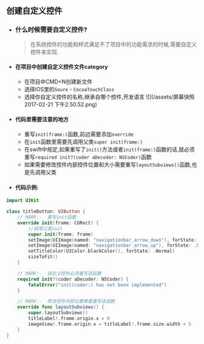 ## 创建自定义控件

* ### 什么时候需要自定义控件?

  > 在系统控件的功能和样式满足不了项目中的功能需求的时候,需要自定义控件来实现.
* #### 在项目中创建自定义控件文件category

  * 在项目中CMD+N创建新文件
  * 选择iOS里的`Soure` - `CocoaTouchClass`
  * 选择你自定义控件的名称,继承自哪个控件,开发语言
    ![](/assets/屏幕快照 2017-02-21 下午2.50.52.png)
* #### 代码里需要注意的地方

  * 重写`init(frame:)`函数,前边需要添加`override`
  * 在`init`函数里需要先调用父类`super init(frame:)`
  * 在swift中规定,如果重写了`init()`方法或者`init(frame:)`函数的话,就必须重写`required init?(coder aDecoder: NSCoder)`函数
  * 如果需要修改控件内部控件位置和大小需要重写`layoutSubviews()`函数,也是先调用父类
* #### 代码示例:

```swift
import UIKit

class titleButton: UIButton {
    // MARK:-  重写init函数
    override init(frame: CGRect) {
        //调用父类init
        super.init(frame: frame)
        setImage(UIImage(named: "navigationbar_arrow_down"), forState: .Normal)
        setImage(UIImage(named: "navigationbar_arrow_up"), forState: .Selected)
        setTitleColor(UIColor.blackColor(), forState: .Normal)
        sizeToFit()
    }

    // MARK:-  自定义控件必须重写该函数
    required init?(coder aDecoder: NSCoder) {
        fatalError("init(coder:) has not been implemented")
    }

    // MARK:-  修改控件内部位置需要重写该函数
    override func layoutSubviews() {
        super.layoutSubviews()
        titleLabel!.frame.origin.x = 0
        imageView!.frame.origin.x = titleLabel!.frame.size.width + 5
    }    
}
```



